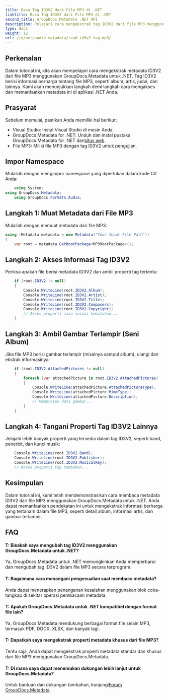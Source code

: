 ```yaml
---
title: Baca Tag ID3V2 dari File MP3 di .NET
linktitle: Baca Tag ID3V2 dari File MP3 di .NET
second_title: GroupDocs.Metadata .NET API
description: Pelajari cara mengekstrak tag ID3V2 dari file MP3 menggunakan GroupDocs.Metadata untuk .NET. Akses album, artis, dan lainnya secara terprogram.
type: docs
weight: 12
url: /id/net/audio-metadata/read-id3v2-tag-mp3/
---
```

## Perkenalan
Dalam tutorial ini, kita akan mempelajari cara mengekstrak metadata ID3V2 dari file MP3 menggunakan GroupDocs.Metadata untuk .NET. Tag ID3V2 berisi informasi berharga tentang file MP3, seperti album, artis, judul, dan lainnya. Kami akan menunjukkan langkah demi langkah cara mengakses dan memanfaatkan metadata ini di aplikasi .NET Anda.
## Prasyarat
Sebelum memulai, pastikan Anda memiliki hal berikut:
- Visual Studio: Instal Visual Studio di mesin Anda.
-  GroupDocs.Metadata for .NET: Unduh dan instal pustaka GroupDocs.Metadata for .NET dari[situs web](https://releases.groupdocs.com/metadata/net/).
- File MP3: Miliki file MP3 dengan tag ID3V2 untuk pengujian.

## Impor Namespace
Mulailah dengan mengimpor namespace yang diperlukan dalam kode C# Anda:
```csharp
    using System;
using GroupDocs.Metadata;
    using GroupDocs.Formats.Audio;
```
## Langkah 1: Muat Metadata dari File MP3
Mulailah dengan memuat metadata dari file MP3:
```csharp
using (Metadata metadata = new Metadata("Your Input File Path"))
{
    var root = metadata.GetRootPackage<MP3RootPackage>();
```
## Langkah 2: Akses Informasi Tag ID3V2
Periksa apakah file berisi metadata ID3V2 dan ambil properti tag tertentu:
```csharp
    if (root.ID3V2 != null)
    {
        Console.WriteLine(root.ID3V2.Album);
        Console.WriteLine(root.ID3V2.Artist);
        Console.WriteLine(root.ID3V2.Title);
        Console.WriteLine(root.ID3V2.Composers);
        Console.WriteLine(root.ID3V2.Copyright);
        // Akses properti lain sesuai kebutuhan...
    }
```
## Langkah 3: Ambil Gambar Terlampir (Seni Album)
Jika file MP3 berisi gambar terlampir (misalnya sampul album), ulangi dan ekstrak informasinya:
```csharp
    if (root.ID3V2.AttachedPictures != null)
    {
        foreach (var attachedPicture in root.ID3V2.AttachedPictures)
        {
            Console.WriteLine(attachedPicture.AttachedPictureType);
            Console.WriteLine(attachedPicture.MimeType);
            Console.WriteLine(attachedPicture.Description);
            // Memproses data gambar...
        }
    }
```
## Langkah 4: Tangani Properti Tag ID3V2 Lainnya
Jelajahi lebih banyak properti yang tersedia dalam tag ID3V2, seperti band, penerbit, dan kunci musik:
```csharp
    Console.WriteLine(root.ID3V2.Band);
    Console.WriteLine(root.ID3V2.Publisher);
    Console.WriteLine(root.ID3V2.MusicalKey);
    // Akses properti tag tambahan...
```

## Kesimpulan
Dalam tutorial ini, kami telah mendemonstrasikan cara membaca metadata ID3V2 dari file MP3 menggunakan GroupDocs.Metadata untuk .NET. Anda dapat memanfaatkan pendekatan ini untuk mengekstrak informasi berharga yang tertanam dalam file MP3, seperti detail album, informasi artis, dan gambar terlampir.

## FAQ
#### T: Bisakah saya mengubah tag ID3V2 menggunakan GroupDocs.Metadata untuk .NET?
Ya, GroupDocs.Metadata untuk .NET memungkinkan Anda memperbarui dan mengubah tag ID3V2 dalam file MP3 secara terprogram.
#### T: Bagaimana cara menangani pengecualian saat membaca metadata?
Anda dapat menerapkan penanganan kesalahan menggunakan blok coba-tangkap di sekitar operasi pembacaan metadata.
#### T: Apakah GroupDocs.Metadata untuk .NET kompatibel dengan format file lain?
Ya, GroupDocs.Metadata mendukung berbagai format file selain MP3, termasuk PDF, DOCX, XLSX, dan banyak lagi.
#### T: Dapatkah saya mengekstrak properti metadata khusus dari file MP3?
Tentu saja, Anda dapat mengekstrak properti metadata standar dan khusus dari file MP3 menggunakan GroupDocs.Metadata.
#### T: Di mana saya dapat menemukan dukungan lebih lanjut untuk GroupDocs.Metadata?
 Untuk bantuan dan dukungan tambahan, kunjungi[Forum GroupDocs.Metadata](https://forum.groupdocs.com/c/metadata/14).